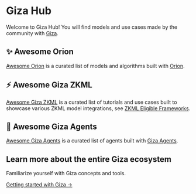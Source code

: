 # Giza Hub

Welcome to Giza Hub! You will find models and use cases made by the community with [Giza](https://docs.gizatech.xyz/).

## ✨ Awesome Orion

[Awesome Orion](awesome-orion/README.md) is a curated list of models and algorithms built with [Orion](https://github.com/gizatechxyz/orion).

## ⚡️ Awesome Giza ZKML

[Awesome Giza ZKML](awesome-giza-zkml/README.md) is a curated list of tutorials and use cases built to showcase various ZKML model integrations, see [ZKML Eligible Frameworks](https://docs.gizatech.xyz/products/platform/model-compatibility).

## 🤖 Awesome Giza Agents

[Awesome Giza Agents](awesome-giza-agents/README.md) is a curated list of agents built with [Giza Agents](https://docs.gizatech.xyz/products/ai-agents).

## Learn more about the entire Giza ecosystem

Familiarize yourself with Giza concepts and tools.

[Getting started with Giza →](https://docs.gizatech.xyz/)
